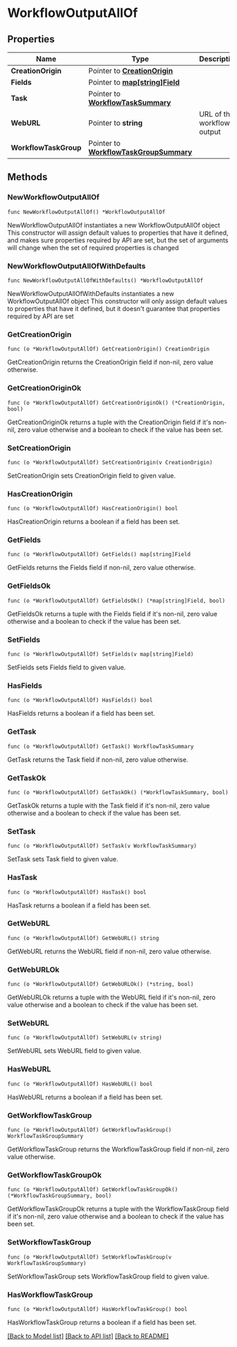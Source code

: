 # WorkflowOutputAllOf

## Properties

Name | Type | Description | Notes
------------ | ------------- | ------------- | -------------
**CreationOrigin** | Pointer to [**CreationOrigin**](CreationOrigin.md) |  | [optional] 
**Fields** | Pointer to [**map[string]Field**](Field.md) |  | [optional] 
**Task** | Pointer to [**WorkflowTaskSummary**](WorkflowTaskSummary.md) |  | [optional] 
**WebURL** | Pointer to **string** | URL of the workflow output | [optional] [readonly] 
**WorkflowTaskGroup** | Pointer to [**WorkflowTaskGroupSummary**](WorkflowTaskGroupSummary.md) |  | [optional] 

## Methods

### NewWorkflowOutputAllOf

`func NewWorkflowOutputAllOf() *WorkflowOutputAllOf`

NewWorkflowOutputAllOf instantiates a new WorkflowOutputAllOf object
This constructor will assign default values to properties that have it defined,
and makes sure properties required by API are set, but the set of arguments
will change when the set of required properties is changed

### NewWorkflowOutputAllOfWithDefaults

`func NewWorkflowOutputAllOfWithDefaults() *WorkflowOutputAllOf`

NewWorkflowOutputAllOfWithDefaults instantiates a new WorkflowOutputAllOf object
This constructor will only assign default values to properties that have it defined,
but it doesn't guarantee that properties required by API are set

### GetCreationOrigin

`func (o *WorkflowOutputAllOf) GetCreationOrigin() CreationOrigin`

GetCreationOrigin returns the CreationOrigin field if non-nil, zero value otherwise.

### GetCreationOriginOk

`func (o *WorkflowOutputAllOf) GetCreationOriginOk() (*CreationOrigin, bool)`

GetCreationOriginOk returns a tuple with the CreationOrigin field if it's non-nil, zero value otherwise
and a boolean to check if the value has been set.

### SetCreationOrigin

`func (o *WorkflowOutputAllOf) SetCreationOrigin(v CreationOrigin)`

SetCreationOrigin sets CreationOrigin field to given value.

### HasCreationOrigin

`func (o *WorkflowOutputAllOf) HasCreationOrigin() bool`

HasCreationOrigin returns a boolean if a field has been set.

### GetFields

`func (o *WorkflowOutputAllOf) GetFields() map[string]Field`

GetFields returns the Fields field if non-nil, zero value otherwise.

### GetFieldsOk

`func (o *WorkflowOutputAllOf) GetFieldsOk() (*map[string]Field, bool)`

GetFieldsOk returns a tuple with the Fields field if it's non-nil, zero value otherwise
and a boolean to check if the value has been set.

### SetFields

`func (o *WorkflowOutputAllOf) SetFields(v map[string]Field)`

SetFields sets Fields field to given value.

### HasFields

`func (o *WorkflowOutputAllOf) HasFields() bool`

HasFields returns a boolean if a field has been set.

### GetTask

`func (o *WorkflowOutputAllOf) GetTask() WorkflowTaskSummary`

GetTask returns the Task field if non-nil, zero value otherwise.

### GetTaskOk

`func (o *WorkflowOutputAllOf) GetTaskOk() (*WorkflowTaskSummary, bool)`

GetTaskOk returns a tuple with the Task field if it's non-nil, zero value otherwise
and a boolean to check if the value has been set.

### SetTask

`func (o *WorkflowOutputAllOf) SetTask(v WorkflowTaskSummary)`

SetTask sets Task field to given value.

### HasTask

`func (o *WorkflowOutputAllOf) HasTask() bool`

HasTask returns a boolean if a field has been set.

### GetWebURL

`func (o *WorkflowOutputAllOf) GetWebURL() string`

GetWebURL returns the WebURL field if non-nil, zero value otherwise.

### GetWebURLOk

`func (o *WorkflowOutputAllOf) GetWebURLOk() (*string, bool)`

GetWebURLOk returns a tuple with the WebURL field if it's non-nil, zero value otherwise
and a boolean to check if the value has been set.

### SetWebURL

`func (o *WorkflowOutputAllOf) SetWebURL(v string)`

SetWebURL sets WebURL field to given value.

### HasWebURL

`func (o *WorkflowOutputAllOf) HasWebURL() bool`

HasWebURL returns a boolean if a field has been set.

### GetWorkflowTaskGroup

`func (o *WorkflowOutputAllOf) GetWorkflowTaskGroup() WorkflowTaskGroupSummary`

GetWorkflowTaskGroup returns the WorkflowTaskGroup field if non-nil, zero value otherwise.

### GetWorkflowTaskGroupOk

`func (o *WorkflowOutputAllOf) GetWorkflowTaskGroupOk() (*WorkflowTaskGroupSummary, bool)`

GetWorkflowTaskGroupOk returns a tuple with the WorkflowTaskGroup field if it's non-nil, zero value otherwise
and a boolean to check if the value has been set.

### SetWorkflowTaskGroup

`func (o *WorkflowOutputAllOf) SetWorkflowTaskGroup(v WorkflowTaskGroupSummary)`

SetWorkflowTaskGroup sets WorkflowTaskGroup field to given value.

### HasWorkflowTaskGroup

`func (o *WorkflowOutputAllOf) HasWorkflowTaskGroup() bool`

HasWorkflowTaskGroup returns a boolean if a field has been set.


[[Back to Model list]](../README.md#documentation-for-models) [[Back to API list]](../README.md#documentation-for-api-endpoints) [[Back to README]](../README.md)


